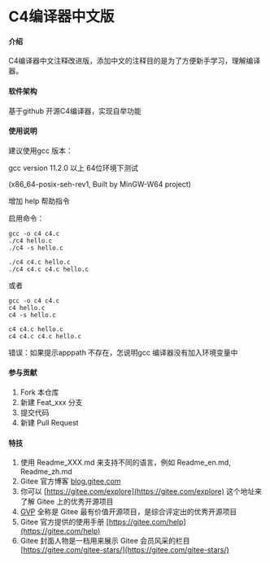 # C4编译器中文版

#### 介绍
C4编译器中文注释改进版，添加中文的注释目的是为了方便新手学习，理解编译器。

#### 软件架构
基于github 开源C4编译器，实现自举功能



#### 使用说明

建议使用gcc 版本：

gcc version 11.2.0 以上 64位环境下测试

(x86_64-posix-seh-rev1, Built by MinGW-W64 project) 

增加 help 帮助指令

启用命令：

```
gcc -o c4 c4.c
./c4 hello.c
./c4 -s hello.c

./c4 c4.c hello.c
./c4 c4.c c4.c hello.c

```


或者


```
gcc -o c4 c4.c
c4 hello.c
c4 -s hello.c

c4 c4.c hello.c
c4 c4.c c4.c hello.c

```

错误：如果提示apppath 不存在，怎说明gcc 编译器没有加入环境变量中

#### 参与贡献

1.  Fork 本仓库
2.  新建 Feat_xxx 分支
3.  提交代码
4.  新建 Pull Request


#### 特技

1.  使用 Readme\_XXX.md 来支持不同的语言，例如 Readme\_en.md, Readme\_zh.md
2.  Gitee 官方博客 [blog.gitee.com](https://blog.gitee.com)
3.  你可以 [https://gitee.com/explore](https://gitee.com/explore) 这个地址来了解 Gitee 上的优秀开源项目
4.  [GVP](https://gitee.com/gvp) 全称是 Gitee 最有价值开源项目，是综合评定出的优秀开源项目
5.  Gitee 官方提供的使用手册 [https://gitee.com/help](https://gitee.com/help)
6.  Gitee 封面人物是一档用来展示 Gitee 会员风采的栏目 [https://gitee.com/gitee-stars/](https://gitee.com/gitee-stars/)
